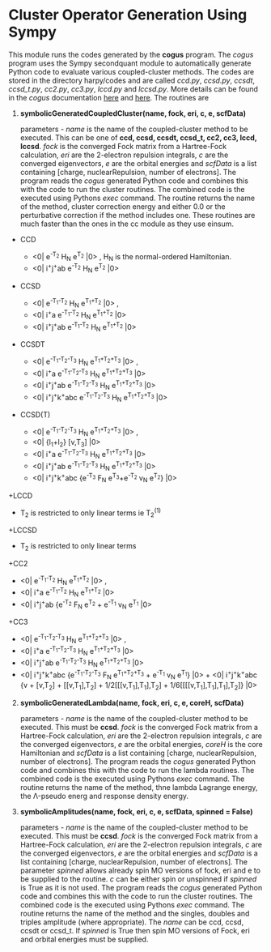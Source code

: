 # Cluster Operator Generation Using Sympy

This module runs the codes generated by the **cogus** program. The *cogus* program uses the Sympy secondquant module to automatically generate Python code to evaluate various coupled-cluster methods. The codes are stored in the directory harpy/codes and are called *ccd.py*, *ccsd.py*, *ccsdt*, *ccsd_t.py*, *cc2.py*, *cc3.py*, *lccd.py* and *lccsd.py*. More details can be found in the *cogus* documentation [here](https://github.com/pwborthwick/cogus) and [here](https://github.com/pwborthwick/ToDo/blob/harpy/cogus.md). The routines are

1. **symbolicGeneratedCoupledCluster(name, fock, eri, c, e, scfData)**

   parameters - *name* is the name of the coupled-cluster method to be executed. This can be one of **ccd, ccsd, ccsdt, ccsd_t, cc2, cc3, lccd, lccsd**. *fock* is the converged Fock matrix from a Hartree-Fock calculation, *eri* are the 2-electron repulsion integrals, *c* are the converged eigenvectors, *e* are the orbital energies and *scfData* is a list containing [charge, nuclearRepulsion, number of electrons]. The program reads the *cogus* generated Python code and combines this with the code to run the cluster routines. The combined code is the executed using Pythons *exec* command. The routine returns the name of the method, cluster correction energy and either 0.0 or the perturbative correction if the method includes one. These routines are much faster than the ones in the cc module as they use einsum.

+ CCD
   + <0| e<sup>-T<sub>2</sub></sup> H<sub>N</sub> e<sup>T<sub>2</sub></sup> |0> , H<sub>N</sub> is the normal-ordered Hamiltonian.
   + <0| i<sup>+</sup>j<sup>+</sup>ab e<sup>-T<sub>2</sub></sup> H<sub>N</sub> e<sup>T<sub>2</sub></sup> |0> 

+ CCSD
   + <0| e<sup>-T<sub>1</sub>-T<sub>2</sub></sup> H<sub>N</sub> e<sup>T<sub>1</sub>+T<sub>2</sub></sup> |0> ,
   + <0| i<sup>+</sup>a e<sup>-T<sub>1</sub>-T<sub>2</sub></sup> H<sub>N</sub> e<sup>T<sub>1</sub>+T<sub>2</sub></sup> |0> 
   + <0| i<sup>+</sup>j<sup>+</sup>ab e<sup>-T<sub>1</sub>-T<sub>2</sub></sup> H<sub>N</sub> e<sup>T<sub>1</sub>+T<sub>2</sub></sup> |0>

+ CCSDT
   + <0| e<sup>-T<sub>1</sub>-T<sub>2</sub>-T<sub>3</sub></sup> H<sub>N</sub> e<sup>T<sub>1</sub>+T<sub>2</sub>+T<sub>3</sub></sup> |0> ,
   + <0| i<sup>+</sup>a e<sup>-T<sub>1</sub>-T<sub>2</sub>-T<sub>3</sub></sup> H<sub>N</sub> e<sup>T<sub>1</sub>+T<sub>2</sub>+T<sub>3</sub></sup> |0> 
   + <0| i<sup>+</sup>j<sup>+</sup>ab e<sup>-T<sub>1</sub>-T<sub>2</sub>-T<sub>3</sub></sup> H<sub>N</sub> e<sup>T<sub>1</sub>+T<sub>2</sub>+T<sub>3</sub></sup> |0>  
   + <0| i<sup>+</sup>j<sup>+</sup>k<sup>+</sup>abc e<sup>-T<sub>1</sub>-T<sub>2</sub>-T<sub>3</sub></sup> H<sub>N</sub> e<sup>T<sub>1</sub>+T<sub>2</sub>+T<sub>3</sub></sup> |0> 

+ CCSD(T)
   + <0| e<sup>-T<sub>1</sub>-T<sub>2</sub>-T<sub>3</sub></sup> H<sub>N</sub> e<sup>T<sub>1</sub>+T<sub>2</sub>+T<sub>3</sub></sup> |0> ,
   + <0| {l<sub>1</sub>+l<sub>2</sub>} \[v,T<sub>3</sub>] |0>
   + <0| i<sup>+</sup>a e<sup>-T<sub>1</sub>-T<sub>2</sub>-T<sub>3</sub></sup> H<sub>N</sub> e<sup>T<sub>1</sub>+T<sub>2</sub>+T<sub>3</sub></sup> |0>
   + <0| i<sup>+</sup>j<sup>+</sup>ab e<sup>-T<sub>1</sub>-T<sub>2</sub>-T<sub>3</sub></sup> H<sub>N</sub> e<sup>T<sub>1</sub>+T<sub>2</sub>+T<sub>3</sub></sup> |0> 
   + <0| i<sup>+</sup>j<sup>+</sup>k<sup>+</sup>abc {e<sup>-T<sub>3</sub></sup> F<sub>N</sub> e<sup>T<sub>3</sub></sup>+e<sup>-T<sub>2</sub></sup> v<sub>N</sub> e<sup>T<sub>2</sub></sup>} |0> 

+LCCD
   + T<sub>2</sub> is restricted to only linear terms ie T<sub>2</sub><sup>(1)</sup>

+LCCSD
   + T<sub>2</sub> is restricted to only linear terms

+CC2
   + <0| e<sup>-T<sub>1</sub>-T<sub>2</sub></sup> H<sub>N</sub> e<sup>T<sub>1</sub>+T<sub>2</sub></sup> |0> ,
   + <0| i<sup>+</sup>a e<sup>-T<sub>1</sub>-T<sub>2</sub></sup> H<sub>N</sub> e<sup>T<sub>1</sub>+T<sub>2</sub></sup> |0> 
   + <0| i<sup>+</sup>j<sup>+</sup>ab {e<sup>-T<sub>2</sub></sup> F<sub>N</sub> e<sup>T<sub>2</sub></sup> + e<sup>-T<sub>1</sub></sup> v<sub>N</sub> e<sup>T<sub>1</sub></sup> |0>

+CC3
   + <0| e<sup>-T<sub>1</sub>-T<sub>2</sub>-T<sub>3</sub></sup> H<sub>N</sub> e<sup>T<sub>1</sub>+T<sub>2</sub>+T<sub>3</sub></sup> |0> ,
   + <0| i<sup>+</sup>a e<sup>-T<sub>1</sub>-T<sub>2</sub>-T<sub>3</sub></sup> H<sub>N</sub> e<sup>T<sub>1</sub>+T<sub>2</sub>+T<sub>3</sub></sup> |0> 
   + <0| i<sup>+</sup>j<sup>+</sup>ab e<sup>-T<sub>1</sub>-T<sub>2</sub>-T<sub>3</sub></sup> H<sub>N</sub> e<sup>T<sub>1</sub>+T<sub>2</sub>+T<sub>3</sub></sup> |0>  
   + <0| i<sup>+</sup>j<sup>+</sup>k<sup>+</sup>abc {e<sup>-T<sub>1</sub>-T<sub>2</sub>-T<sub>3</sub></sup> F<sub>N</sub> e<sup>T<sub>1</sub>+T<sub>2</sub>+T<sub>3</sub></sup> + e<sup>-T<sub>1</sub></sup> v<sub>N</sub> e<sup>T<sub>1</sub></sup>} |0> + <0| i<sup>+</sup>j<sup>+</sup>k<sup>+</sup>abc {v + \[v,T<sub>2</sub>] + \[\[v,T<sub>1</sub>],T<sub>2</sub>] + 1/2\[\[\[v,T<sub>1</sub>],T<sub>1</sub>],T<sub>2</sub>] + 1/6\[\[\[\[v,T<sub>1</sub>],T<sub>1</sub>],T<sub>1</sub>],T<sub>2</sub>]} |0>

2. **symbolicGeneratedLambda(name, fock, eri, c, e, coreH, scfData)**

   parameters - *name* is the name of the coupled-cluster method to be executed. This must be **ccsd**. *fock* is the converged Fock matrix from a Hartree-Fock calculation, *eri* are the 2-electron repulsion integrals, *c* are the converged eigenvectors, *e* are the orbital energies, *coreH* is the core Hamiltonian  and *scfData* is a list containing [charge, nuclearRepulsion, number of electrons]. The program reads the *cogus* generated Python code and combines this with the code to run the lambda routines. The combined code is the executed using Pythons *exec* command. The routine returns the name of the method, thne lambda Lagrange energy, the &Lambda;-pseudo energ and response density energy.

3. **symbolicAmplitudes(name, fock, eri, c, e, scfData, spinned = False)**

   parameters - *name* is the name of the coupled-cluster method to be executed. This must be **ccsd**. *fock* is the converged Fock matrix from a Hartree-Fock calculation, *eri* are the 2-electron repulsion integrals, *c* are the converged eigenvectors, *e* are the orbital energies and *scfData* is a list containing [charge, nuclearRepulsion, number of electrons]. The parameter *spinned* allows already spin MO versions of fock, eri and e to be supplied to the routine. *c* can be either spin or unspinned if *spinned* is True as it is not used. The program reads the *cogus* generated Python code and combines this with the code to run the cluster routines. The combined code is the executed using Pythons *exec* command. The routine returns the name of the method and the singles, doubles and triples amplitude (where appropriate). The *name* can be ccd, ccsd, ccsdt or ccsd_t. If *spinned* is True then spin MO versions of Fock, eri and orbital energies must be supplied.
   